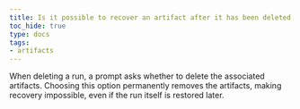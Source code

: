 ```yaml
---
title: Is it possible to recover an artifact after it has been deleted with a run?  
toc_hide: true
type: docs
tags:
- artifacts
---
```

When deleting a run, a prompt asks whether to delete the associated artifacts. Choosing this option permanently removes the artifacts, making recovery impossible, even if the run itself is restored later.